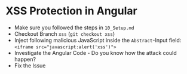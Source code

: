 # XSS Protection in Angular

- Make sure you followed the steps in `10_Setup.md`
- Checkout Branch `xss` (`git checkout xss`)
- Inject following malicious JavaScript inside the `Abstract`-Input field: `<iframe src="javascript:alert('xss')">`
- Investigate the Angular Code - Do you know how the attack could happen?
- Fix the Issue
